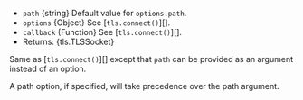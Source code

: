 <!-- YAML
added: v0.11.3
-->

* `path` {string} Default value for `options.path`.
* `options` {Object} See [`tls.connect()`][].
* `callback` {Function} See [`tls.connect()`][].
* Returns: {tls.TLSSocket}

Same as [`tls.connect()`][] except that `path` can be provided
as an argument instead of an option.

A path option, if specified, will take precedence over the path argument.


